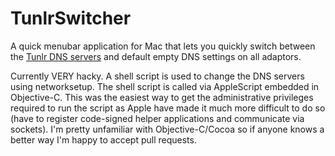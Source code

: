 TunlrSwitcher
=============

A quick menubar application for Mac that lets you quickly switch between the [Tunlr DNS servers](http://www.tunlr.net) and default empty DNS settings on all adaptors.

Currently VERY hacky. A shell script is used to change the DNS servers using networksetup. The shell script is called via AppleScript embedded in Objective-C. This was the easiest way to get the administrative privileges required to run the script as Apple have made it much more difficult to do so (have to register code-signed helper applications and communicate via sockets). I'm pretty unfamiliar with Objective-C/Cocoa so if anyone knows a better way I'm happy to accept pull requests.